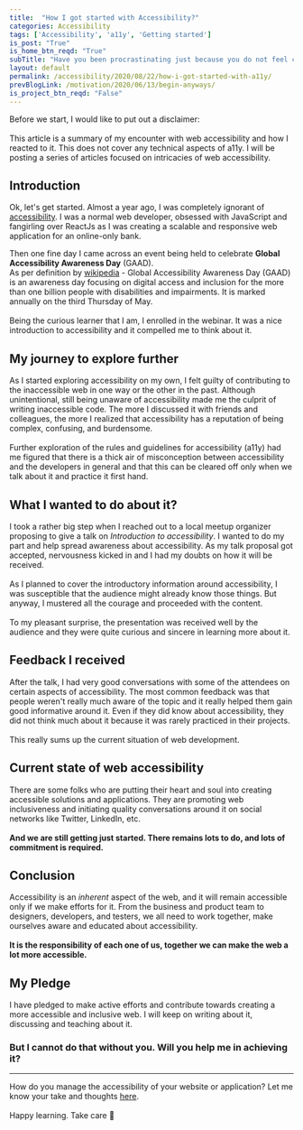 ```yaml
---
title:  "How I got started with Accessibility?"
categories: Accessibility
tags: ['Accessibility', 'a11y', 'Getting started']
is_post: "True"
is_home_btn_reqd: "True"
subTitle: "Have you been procrastinating just because you do not feel confident enough? If yes, then this post is for you. I am here to tell you, to motivate you, to push you to get started anyways. Do not bother about the results, just go for it."
layout: default
permalink: /accessibility/2020/08/22/how-i-got-started-with-a11y/
prevBlogLink: /motivation/2020/06/13/begin-anyways/
is_project_btn_reqd: "False"
---
```


Before we start, I would like to put out a disclaimer:
<br /><br />
This article is a summary of my encounter with web accessibility and how I reacted to it. This does not cover any technical aspects of a11y. 
I will be posting a series of articles focused on intricacies of web accessibility.  

## Introduction
Ok, let's get started.
Almost a year ago, I was completely ignorant of [accessibility](https://www.w3.org/standards/webdesign/accessibility). I was a normal web developer, obsessed with JavaScript and fangirling over ReactJs as I was creating a scalable and responsive web application for an online-only bank. 

Then one fine day I came across an event being held to celebrate **Global Accessibility Awareness Day** (GAAD). 
<br />
As per definition by [wikipedia](https://en.wikipedia.org/wiki/Global_Accessibility_Awareness_Day) - 
Global Accessibility Awareness Day (GAAD) is an awareness day focusing on digital access and inclusion for the more than one billion people with disabilities and impairments. It is marked annually on the third Thursday of May. 
<br /><br />
Being the curious learner that I am, I enrolled in the webinar. It was a nice introduction to accessibility and it compelled me to think about it. 

## My journey to explore further
As I started exploring accessibility on my own, I felt guilty of contributing to the inaccessible web in one way or the other in the past. 
Although unintentional, still being unaware of accessibility made me the culprit of writing inaccessible code. 
The more I discussed it with friends and colleagues, the more I realized that accessibility has a reputation of being complex, confusing, and burdensome. 
<br /><br />
Further exploration of the rules and guidelines for accessibility (a11y) had me figured that there is a thick air of misconception between accessibility and the developers in general and that this can be cleared off only when we talk about it and practice it first hand.

## What I wanted to do about it?
I took a rather big step when I reached out to a local meetup organizer proposing to give a talk on *Introduction to accessibility*. I wanted to do my part and help spread awareness about accessibility. 
As my talk proposal got accepted, nervousness kicked in and I had my doubts on how it will be received. 
<br /><br />
As I planned to cover the introductory information around accessibility, I was susceptible that the audience might already know those things.
But anyway, I mustered all the courage and proceeded with the content. 
<br /><br />
To my pleasant surprise, the presentation was received well by the audience and they were quite curious and sincere in learning more about it. 

## Feedback I received
After the talk, I had very good conversations with some of the attendees on certain aspects of accessibility. 
The most common feedback was that people weren't really much aware of the topic and it really helped them gain good informative around it. 
Even if they did know about accessibility, they did not think much about it because it was rarely practiced in their projects. 
<br /><br />
This really sums up the current situation of web development. 

## Current state of web accessibility
There are some folks who are putting their heart and soul into creating accessible solutions and applications. 
They are promoting web inclusiveness and initiating quality conversations around it on social networks like Twitter, LinkedIn, etc. 
<br /><br />
**And we are still getting just started. There remains lots to do, and lots of commitment is required.** 

## Conclusion
Accessibility is an *inherent* aspect of the web, and it will remain accessible only if we make efforts for it. 
From the business and product team to designers, developers, and testers, we all need to work together, make ourselves aware and educated about accessibility. 
<br /><br />
**It is the responsibility of each one of us, together we can make the web a lot more accessible.**


## My Pledge
I have pledged to make active efforts and contribute towards creating a more accessible and inclusive web. I will keep on writing about it, discussing and teaching about it. 

### But I cannot do that without you. Will you help me in achieving it?

-------------------------------------------------

How do you manage the accessibility of your website or application? Let me know your take and thoughts [here](https://anuk79.netlify.app/contact_me/).
<br /><br />
Happy learning. Take care 🙌
<br /><br />
